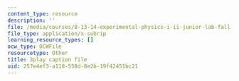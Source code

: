 ```yaml
---
content_type: resource
description: ''
file: /media/courses/8-13-14-experimental-physics-i-ii-junior-lab-fall-2016-spring-2017/257e4ef3a118558d8e2b19f42451bc21_YcuKaphreT0.vtt
file_type: application/x-subrip
learning_resource_types: []
ocw_type: OCWFile
resourcetype: Other
title: 3play caption file
uid: 257e4ef3-a118-558d-8e2b-19f42451bc21
---
```

